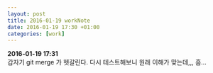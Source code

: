 ```yaml
---
layout: post
title: 2016-01-19 workNote
date: 2016-01-19 17:30 +01:00
categories: [work]
---
```

**2016-01-19 17:31**  
갑자기 git merge 가 헷갈린다. 다시 테스트해보니 원래 이해가 맞는데,,, 흠...   
